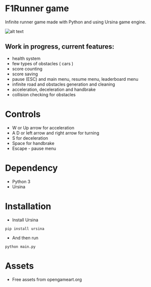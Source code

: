 # F1Runner game

Infinite runner game made with Python and using Ursina game engine.

![alt text](https://i.imgur.com/8w4fZFK.png)

## Work in progress, current features:

* health system
* few types of obstacles ( cars ) 
* score counting
* score saving
* pause (ESC) and main menu, resume menu, leaderboard menu
* infinite road and obstacles generation and cleaning
* acceleration, deceleration and handbrake
* collision checking for obstacles

# Controls

* W or Up arrow for acceleration
* A D or left arrow and right arrow for turning
* S for deceleration
* Space for handbrake
* Escape - pause menu


# Dependency

* Python 3
* Ursina

# Installation

* Install Ursina

```
pip install ursina 
```

* And then run

```
python main.py
```


# Assets

* Free assets from opengameart.org


